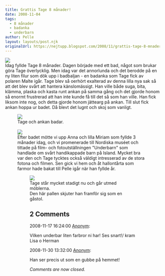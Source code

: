 ```yaml
---
title: Grattis Tage 8 månader!
date: 2008-11-04
tags: 
  - 8 månader
  - badanka
  - underbarn	
author: Pelle
layout: layouts/post.njk
originalUrl: https://nejtupp.blogspot.com/2008/11/grattis-tage-8-mnader.html
---
```


<img src="../../../../img/Nov+2008+031.jpg"><br>Idag fyllde Tage 8 månader. Dagen började med ett bad, något som brukar göra Tage överlycklig. Men idag var det annorlunda och det berodde på en ny liten filur som dök upp i badbaljan - en badanka som Tage fick av polaren Malte igår. Tage blev så oerhört exalterad av denna lilla nya sak så att det blev svårt att hantera känslomässigt. Han ville både suga, bita, klämma, plaska och kasta runt ankan på samma gång och det gjorde honom så enormt frustrerad att han inte kunde få till det så som han ville. Han fick liksom inte nog, och detta gjorde honom jättearg på ankan. Till slut fick ankan hoppa ur badet. Då blevt det lugnt och skoj som vanligt.

<figure>
	<img src="../../../../img/Nov+2008+028.jpg">
	<figcaption>Tage och ankan badar.<br><br></span></span></div><img src="../../../../img/Nov+2008+038.jpg"><br>Efter badet mötte vi upp Anna och lilla Miriam som fyllde 3 månader idag, och vi promenerade till Nordiska muséet och tittade på film- och fotoutställningen "Underbarn" som handlade om svårt handikappade barn på Island. Mycket bra var den och Tage tycktes också väldigt intresserad av de stora fotona och filmen. Sen gick vi hem och åt hallontårta som farmor hade bakat till Pelle igår när han fyllde år.

<figure>
	<img src="../../../../img/Nov+2008+007.jpg">
	<figcaption>Tage står mycket stadigt nu och går utmed möblerna.<br>Den här pallen skjuter han framför sig som en gåstol.</figcaption>

<div class="comments">
	<div class="comments-header"><h2>2 Comments</h2></div>
	<div class="comments-body">
			<div class="comment" id="comment-8089539700404337379">
				<p class="comment-header">
					<date datetime="2008-11-17T16:24:00.000+01:00">2008-11-17 16:24:00</date> 
					<a href="undefined" rel="nofollow">Anonym</a>:
				</p>
				<div class="comment-content"><p>Vilken underbar liten farbror ni har! Ses snart!/ kram Lisa o Herman</p></div>
				<div class="comment-footer"></div>
			</div>
			<div class="comment" id="comment-8822104738011289087">
				<p class="comment-header">
					<date datetime="2008-11-30T13:32:00.000+01:00">2008-11-30 13:32:00</date> 
					<a href="undefined" rel="nofollow">Anonym</a>:
				</p>
				<div class="comment-content"><p>Han ser precis ut som en gubbe på hemmet!</p></div>
				<div class="comment-footer"></div>
			</div></div>
	<p class="comments-footer"><em>Comments are now closed.</em></p>
</div>